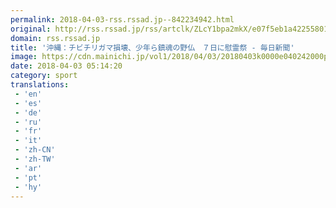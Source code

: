 ```yaml
---
permalink: 2018-04-03-rss.rssad.jp--842234942.html
original: http://rss.rssad.jp/rss/artclk/ZLcY1bpa2mkX/e07f5eb1a4225580149982272ef6679a?ul=py0oQ4zkJSpMHU.aZBSUom0eE.QrnyxgVNxNrUIhNs_9F_VOywSsFlQJC0a3NEm2l.hued7ZeVZOU1rYLvva.pnfLpNB
domain: rss.rssad.jp
title: '沖縄：チビチリガマ損壊、少年ら鎮魂の野仏　７日に慰霊祭 - 毎日新聞'
image: https://cdn.mainichi.jp/vol1/2018/04/03/20180403k0000e040242000p/9.jpg?1
date: 2018-04-03 05:14:20
category: sport
translations: 
 - 'en'
 - 'es'
 - 'de'
 - 'ru'
 - 'fr'
 - 'it'
 - 'zh-CN'
 - 'zh-TW'
 - 'ar'
 - 'pt'
 - 'hy'
---
```


